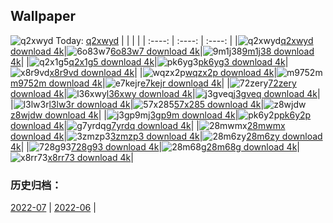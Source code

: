 ## Wallpaper
![q2xwyd](https://w.wallhaven.cc/full/q2/wallhaven-q2xwyd.jpg) Today: [q2xwyd](https://th.wallhaven.cc/small/q2/q2xwyd.jpg)
|      |      |      |
| :----: | :----: | :----: |
|![q2xwyd](https://th.wallhaven.cc/small/q2/q2xwyd.jpg)[q2xwyd download 4k](https://wallhaven.cc/w/q2xwyd)|![6o83w7](https://th.wallhaven.cc/small/6o/6o83w7.jpg)[6o83w7 download 4k](https://wallhaven.cc/w/6o83w7)|![9m1j38](https://th.wallhaven.cc/small/9m/9m1j38.jpg)[9m1j38 download 4k](https://wallhaven.cc/w/9m1j38)|
|![q2x1g5](https://th.wallhaven.cc/small/q2/q2x1g5.jpg)[q2x1g5 download 4k](https://wallhaven.cc/w/q2x1g5)|![pk6yg3](https://th.wallhaven.cc/small/pk/pk6yg3.jpg)[pk6yg3 download 4k](https://wallhaven.cc/w/pk6yg3)|![x8r9vd](https://th.wallhaven.cc/small/x8/x8r9vd.jpg)[x8r9vd download 4k](https://wallhaven.cc/w/x8r9vd)|
|![wqzx2p](https://th.wallhaven.cc/small/wq/wqzx2p.jpg)[wqzx2p download 4k](https://wallhaven.cc/w/wqzx2p)|![m9752m](https://th.wallhaven.cc/small/m9/m9752m.jpg)[m9752m download 4k](https://wallhaven.cc/w/m9752m)|![e7kejr](https://th.wallhaven.cc/small/e7/e7kejr.jpg)[e7kejr download 4k](https://wallhaven.cc/w/e7kejr)|
|![72zery](https://th.wallhaven.cc/small/72/72zery.jpg)[72zery download 4k](https://wallhaven.cc/w/72zery)|![l36xwy](https://th.wallhaven.cc/small/l3/l36xwy.jpg)[l36xwy download 4k](https://wallhaven.cc/w/l36xwy)|![j3gveq](https://th.wallhaven.cc/small/j3/j3gveq.jpg)[j3gveq download 4k](https://wallhaven.cc/w/j3gveq)|
|![l3lw3r](https://th.wallhaven.cc/small/l3/l3lw3r.jpg)[l3lw3r download 4k](https://wallhaven.cc/w/l3lw3r)|![57x285](https://th.wallhaven.cc/small/57/57x285.jpg)[57x285 download 4k](https://wallhaven.cc/w/57x285)|![z8wjdw](https://th.wallhaven.cc/small/z8/z8wjdw.jpg)[z8wjdw download 4k](https://wallhaven.cc/w/z8wjdw)|
|![j3gp9m](https://th.wallhaven.cc/small/j3/j3gp9m.jpg)[j3gp9m download 4k](https://wallhaven.cc/w/j3gp9m)|![pk6y2p](https://th.wallhaven.cc/small/pk/pk6y2p.jpg)[pk6y2p download 4k](https://wallhaven.cc/w/pk6y2p)|![g7yrdq](https://th.wallhaven.cc/small/g7/g7yrdq.jpg)[g7yrdq download 4k](https://wallhaven.cc/w/g7yrdq)|
|![28mwmx](https://th.wallhaven.cc/small/28/28mwmx.jpg)[28mwmx download 4k](https://wallhaven.cc/w/28mwmx)|![3zmzp3](https://th.wallhaven.cc/small/3z/3zmzp3.jpg)[3zmzp3 download 4k](https://wallhaven.cc/w/3zmzp3)|![28m6zy](https://th.wallhaven.cc/small/28/28m6zy.jpg)[28m6zy download 4k](https://wallhaven.cc/w/28m6zy)|
|![728g93](https://th.wallhaven.cc/small/72/728g93.jpg)[728g93 download 4k](https://wallhaven.cc/w/728g93)|![28m68g](https://th.wallhaven.cc/small/28/28m68g.jpg)[28m68g download 4k](https://wallhaven.cc/w/28m68g)|![x8rr73](https://th.wallhaven.cc/small/x8/x8rr73.jpg)[x8rr73 download 4k](https://wallhaven.cc/w/x8rr73)|

### 历史归档：
[2022-07](https://github.com/april-projects/april-wallpaper/tree/main/picture/2022-07/) | [2022-06](https://github.com/april-projects/april-wallpaper/tree/main/picture/2022-06/) | 